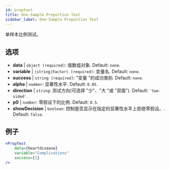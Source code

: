 ```yaml
---
id: proptest
title: One-Sample Proportion Test
sidebar_label: One-Sample Proportion Test
---
```


单样本比例测试。

## 选项

* __data__ | `object (required)`: 值数组对象. Default: `none`.
* __variable__ | `(string|Factor) (required)`: 变量名. Default: `none`.
* __success__ | `string (required)`: "变量 "的成功类别. Default: `none`.
* __alpha__ | `number`: 显著性水平. Default: `0.05`.
* __direction__ | `string`: 测试方向(可选择 "少"、"大 "或 "双面"). Default: `'two-sided'`.
* __p0__ | `number`: 零假设下的比例. Default: `0.5`.
* __showDecision__ | `boolean`: 控制是否显示在指定的显著性水平上拒绝零假设。. Default: `false`.


## 例子

```jsx live
<PropTest
    data={heartdisease} 
    variable="Complications"
    success={1}
/>
```

